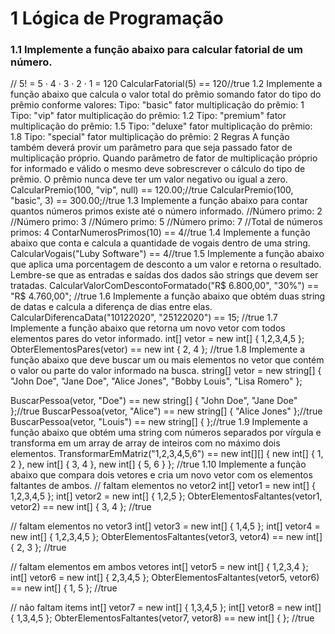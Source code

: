 # 1 Lógica de Programação
### 1.1 Implemente a função abaixo para calcular fatorial de um número.
// 5! = 5 · 4 · 3 · 2 · 1 = 120
CalcularFatorial(5) == 120//true
1.2 Implemente a função abaixo que calcula o valor total do prêmio somando fator do tipo do prêmio conforme valores:
Tipo: "basic" fator multiplicação do prêmio: 1
Tipo: "vip" fator multiplicação do prêmio: 1.2
Tipo: "premium" fator multiplicação do prêmio: 1.5
Tipo: "deluxe" fator multiplicação do prêmio: 1.8
Tipo: "special" fator multiplicação do prêmio: 2
Regras
A função também deverá provir um parâmetro para que seja passado fator de multiplicação próprio.
Quando parâmetro de fator de multiplicação próprio for informado e válido o mesmo deve sobrescrever o cálculo do tipo de prêmio.
O prêmio nunca deve ter um valor negativo ou igual a zero.
CalcularPremio(100, "vip", null) == 120.00;//true
CalcularPremio(100, "basic", 3) == 300.00;//true
1.3 Implemente a função abaixo para contar quantos números primos existe até o número informado.
//Número primo: 2
//Número primo: 3
//Número primo: 5
//Número primo: 7
//Total de números primos: 4
ContarNumerosPrimos(10) == 4//true
1.4 Implemente a função abaixo que conta e calcula a quantidade de vogais dentro de uma string.
CalcularVogais("Luby Software") == 4//true
1.5 Implemente a função abaixo que aplica uma porcentagem de desconto a um valor e retorna o resultado.
Lembre-se que as entradas e saídas dos dados são strings que devem ser tratadas.
CalcularValorComDescontoFormatado("R$ 6.800,00", "30%") == "R$ 4.760,00"; //true 
1.6 Implemente a função abaixo que obtém duas string de datas e calcula a diferença de dias entre elas.
CalcularDiferencaData("10122020", "25122020") == 15; //true 
1.7 Implemente a função abaixo que retorna um novo vetor com todos elementos pares do vetor informado.
int[] vetor = new int[] { 1,2,3,4,5 };
ObterElementosPares(vetor) == new int { 2, 4 }; //true 
1.8 Implemente a função abaixo que deve buscar um ou mais elementos no vetor que contém o valor ou parte do valor informado na busca.
string[] vetor = new string[] {
    "John Doe",
    "Jane Doe",
    "Alice Jones",
    "Bobby Louis",
    "Lisa Romero"
};

BuscarPessoa(vetor, "Doe") == new string[] { "John Doe", "Jane Doe" };//true
BuscarPessoa(vetor, "Alice") == new string[] { "Alice Jones" };//true
BuscarPessoa(vetor, "Louis") == new string[] { };//true
1.9 Implemente a função abaixo que obtém uma string com números separados por vírgula e transforma em um array de array de inteiros com no máximo dois elementos.
TransformarEmMatriz("1,2,3,4,5,6") == new int[][] { new int[] { 1, 2 }, new int[] { 3, 4 }, new int[] { 5, 6 } }; //true 
1.10 Implemente a função abaixo que compara dois vetores e cria um novo vetor com os elementos faltantes de ambos.
// faltam elementos no vetor2
int[] vetor1 = new int[] { 1,2,3,4,5 };
int[] vetor2 = new int[] { 1,2,5 };
ObterElementosFaltantes(vetor1, vetor2) == new int[] { 3, 4 }; //true 

// faltam elementos no vetor3
int[] vetor3 = new int[] { 1,4,5 };
int[] vetor4 = new int[] { 1,2,3,4,5 };
ObterElementosFaltantes(vetor3, vetor4) == new int[] { 2, 3 }; //true

// faltam elementos em ambos vetores
int[] vetor5 = new int[] { 1,2,3,4 };
int[] vetor6 = new int[] { 2,3,4,5 };
ObterElementosFaltantes(vetor5, vetor6) == new int[] { 1, 5 }; //true

// não faltam items
int[] vetor7 = new int[] { 1,3,4,5 };
int[] vetor8 = new int[] { 1,3,4,5 };
ObterElementosFaltantes(vetor7, vetor8) == new int[] { }; //true